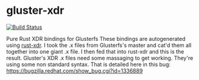 # gluster-xdr 
[![Build Status](https://travis-ci.org/cholcombe973/gluster-xdr.svg?branch=master)](https://travis-ci.org/cholcombe973/gluster-xdr)


Pure Rust XDR bindings for Glusterfs
These bindings are autogenerated using [rust-xdr](https://github.com/jsgf/rust-xdr).  I took the .x files from Glusterfs's master
and cat'd them all together into one giant .x file.  I then fed that into rust-xdr and this is the result.  Gluster's XDR .x
files need some massaging to get working.  They're using some non standard syntax.  That is detailed here in this bug: https://bugzilla.redhat.com/show_bug.cgi?id=1336889
